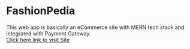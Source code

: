 # FashionPedia

This web app is basically an eCommerce site with MERN tech stack and integrated with Payment Gateway. <br>
 [Click here link to visit Site](https://babeljs.io/) 
